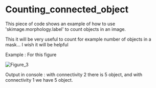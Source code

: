 # Counting_connected_object
This piece of code shows an example of how to use 'skimage.morphology.label' to count objects in an image.

This it will be very useful to count for example number of objects in a mask...
I wish it will be helpful


Example :
For this figure

![Figure_3](https://user-images.githubusercontent.com/40334681/114102256-49dbfd80-98c7-11eb-81f9-667d94242309.png)


Output in console : with connectivity 2 there is 5 object, and with connectivity 1 we have 5 object.
